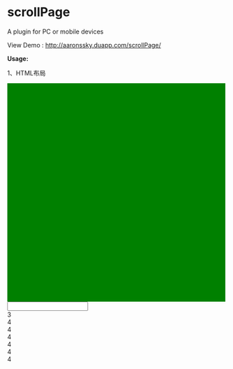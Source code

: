 scrollPage
==========

A plugin for PC or mobile devices

View Demo : http://aaronssky.duapp.com/scrollPage/ 

<strong>Usage:</strong>

1、HTML布局

<div id="scrollPage" class="scrollPage">
	<div class="page p1 active"><div style="width:500px;height:500px;background-color:green" id="ab"></div></div>
	<div class="page p2"><input type=""></div>
	<div class="page p3">3</div>
	<div class="page p4">4</div>
	<div class="page p4">4</div>
	<div class="page p4">4</div>
	<div class="page p4">4</div>
	<div class="page p4">4</div>
	<div class="page p4">4</div>
</div>
